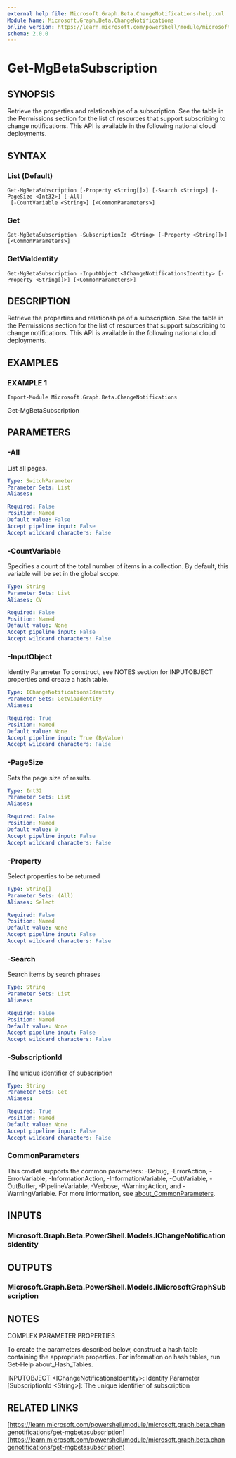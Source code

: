 ```yaml
---
external help file: Microsoft.Graph.Beta.ChangeNotifications-help.xml
Module Name: Microsoft.Graph.Beta.ChangeNotifications
online version: https://learn.microsoft.com/powershell/module/microsoft.graph.beta.changenotifications/get-mgbetasubscription
schema: 2.0.0
---
```


# Get-MgBetaSubscription

## SYNOPSIS
Retrieve the properties and relationships of a subscription.
See the table in the Permissions section for the list of resources that support subscribing to change notifications.
This API is available in the following national cloud deployments.

## SYNTAX

### List (Default)
```
Get-MgBetaSubscription [-Property <String[]>] [-Search <String>] [-PageSize <Int32>] [-All]
 [-CountVariable <String>] [<CommonParameters>]
```

### Get
```
Get-MgBetaSubscription -SubscriptionId <String> [-Property <String[]>] [<CommonParameters>]
```

### GetViaIdentity
```
Get-MgBetaSubscription -InputObject <IChangeNotificationsIdentity> [-Property <String[]>] [<CommonParameters>]
```

## DESCRIPTION
Retrieve the properties and relationships of a subscription.
See the table in the Permissions section for the list of resources that support subscribing to change notifications.
This API is available in the following national cloud deployments.

## EXAMPLES

### EXAMPLE 1
```
Import-Module Microsoft.Graph.Beta.ChangeNotifications
```

Get-MgBetaSubscription

## PARAMETERS

### -All
List all pages.

```yaml
Type: SwitchParameter
Parameter Sets: List
Aliases:

Required: False
Position: Named
Default value: False
Accept pipeline input: False
Accept wildcard characters: False
```

### -CountVariable
Specifies a count of the total number of items in a collection.
By default, this variable will be set in the global scope.

```yaml
Type: String
Parameter Sets: List
Aliases: CV

Required: False
Position: Named
Default value: None
Accept pipeline input: False
Accept wildcard characters: False
```

### -InputObject
Identity Parameter
To construct, see NOTES section for INPUTOBJECT properties and create a hash table.

```yaml
Type: IChangeNotificationsIdentity
Parameter Sets: GetViaIdentity
Aliases:

Required: True
Position: Named
Default value: None
Accept pipeline input: True (ByValue)
Accept wildcard characters: False
```

### -PageSize
Sets the page size of results.

```yaml
Type: Int32
Parameter Sets: List
Aliases:

Required: False
Position: Named
Default value: 0
Accept pipeline input: False
Accept wildcard characters: False
```

### -Property
Select properties to be returned

```yaml
Type: String[]
Parameter Sets: (All)
Aliases: Select

Required: False
Position: Named
Default value: None
Accept pipeline input: False
Accept wildcard characters: False
```

### -Search
Search items by search phrases

```yaml
Type: String
Parameter Sets: List
Aliases:

Required: False
Position: Named
Default value: None
Accept pipeline input: False
Accept wildcard characters: False
```

### -SubscriptionId
The unique identifier of subscription

```yaml
Type: String
Parameter Sets: Get
Aliases:

Required: True
Position: Named
Default value: None
Accept pipeline input: False
Accept wildcard characters: False
```

### CommonParameters
This cmdlet supports the common parameters: -Debug, -ErrorAction, -ErrorVariable, -InformationAction, -InformationVariable, -OutVariable, -OutBuffer, -PipelineVariable, -Verbose, -WarningAction, and -WarningVariable. For more information, see [about_CommonParameters](http://go.microsoft.com/fwlink/?LinkID=113216).

## INPUTS

### Microsoft.Graph.Beta.PowerShell.Models.IChangeNotificationsIdentity
## OUTPUTS

### Microsoft.Graph.Beta.PowerShell.Models.IMicrosoftGraphSubscription
## NOTES
COMPLEX PARAMETER PROPERTIES

To create the parameters described below, construct a hash table containing the appropriate properties.
For information on hash tables, run Get-Help about_Hash_Tables.

INPUTOBJECT \<IChangeNotificationsIdentity\>: Identity Parameter
  \[SubscriptionId \<String\>\]: The unique identifier of subscription

## RELATED LINKS

[https://learn.microsoft.com/powershell/module/microsoft.graph.beta.changenotifications/get-mgbetasubscription](https://learn.microsoft.com/powershell/module/microsoft.graph.beta.changenotifications/get-mgbetasubscription)

